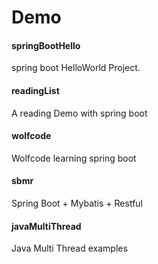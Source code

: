 # Demo
#### springBootHello
spring boot HelloWorld Project.
#### readingList
A reading Demo with spring boot
#### wolfcode
Wolfcode learning spring boot
#### sbmr
Spring Boot + Mybatis + Restful
#### javaMultiThread
Java Multi Thread examples
